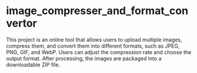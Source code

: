 # image_compresser_and_format_convertor
This project is an online tool that allows users to upload multiple images, compress them, and convert them into different formats, such as JPEG, PNG, GIF, and WebP. Users can adjust the compression rate and choose the output format. After processing, the images are packaged into a downloadable ZIP file.
